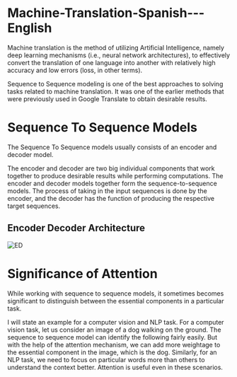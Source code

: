 # Machine-Translation-Spanish---English

Machine translation is the method of utilizing Artificial Intelligence, namely deep learning mechanisms (i.e., neural network architectures), to effectively convert the translation of one language into another with relatively high accuracy and low errors (loss, in other terms). 

Sequence to Sequence modeling is one of the best approaches to solving tasks related to machine translation. It was one of the earlier methods that were previously used in Google Translate to obtain desirable results.


# Sequence To Sequence Models
The Sequence To Sequence models usually consists of an encoder and decoder model. 

The encoder and decoder are two big individual components that work together to produce desirable results while performing computations. The encoder and decoder models together form the sequence-to-sequence models. The process of taking in the input sequences is done by the encoder, and the decoder has the function of producing the respective target sequences.


## Encoder Decoder Architecture
![ED](https://user-images.githubusercontent.com/20738202/193803243-a4282a35-ad83-42fe-ac45-4a107686bd4f.png)


# Significance of Attention
While working with sequence to sequence models, it sometimes becomes significant to distinguish between the essential components in a particular task.

I will state an example for a computer vision and NLP task. For a computer vision task, let us consider an image of a dog walking on the ground. The sequence to sequence model can identify the following fairly easily. But with the help of the attention mechanism, we can add more weightage to the essential component in the image, which is the dog. Similarly, for an NLP task, we need to focus on particular words more than others to understand the context better. Attention is useful even in these scenarios.

